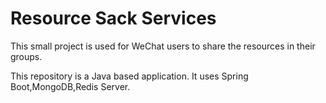 # Resource Sack Services
This small project is used for WeChat users to share the resources in their groups.

This repository is a Java based application. It uses Spring Boot,MongoDB,Redis Server. 


